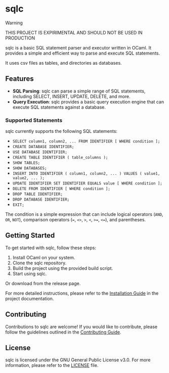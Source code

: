 # sqlc

> [!WARNING]
> THIS PROJECT IS EXPIRIMENTAL AND SHOULD NOT BE USED IN PRODUCTION

sqlc is a basic SQL statement parser and executor written in OCaml. It provides a simple and efficient way to parse and execute SQL statements.

It uses csv files as tables, and directories as databases.

## Features

- **SQL Parsing**: sqlc can parse a simple range of SQL statements, including SELECT, INSERT, UPDATE, DELETE, and more.
- **Query Execution**: sqlc provides a basic query execution engine that can execute SQL statements against a database.

### Supported Statements

sqlc currently supports the following SQL statements:

- `SELECT column1, column2, ... FROM IDENTIFIER [ WHERE condition ];`
- `CREATE DATABASE IDENTIFIER;`
- `USE DATABASE IDENTIFIER;`
- `CREATE TABLE IDENTIFIER ( table_columns );`
- `SHOW TABLES;`
- `SHOW DATABASES;`
- `INSERT INTO IDENTIFIER ( column1, column2, ... ) VALUES ( value1, value2, ... );`
- `UPDATE IDENTIFIER SET IDENTIFIER EQUALS value [ WHERE condition ];`
- `DELETE FROM IDENTIFIER [ WHERE condition ];`
- `DROP TABLE IDENTIFIER;`
- `DROP DATABASE IDENTIFIER;`
- `EXIT;`

The condition is a simple expression that can include logical operators (`AND`, `OR`, `NOT`), comparison operators (`=`, `<>`, `>`, `<`, `>=`, `<=`), and parentheses.

## Getting Started

To get started with sqlc, follow these steps:

1. Install OCaml on your system.
2. Clone the sqlc repository.
3. Build the project using the provided build script.
4. Start using sqlc.

Or download from the release page.

For more detailed instructions, please refer to the [Installation Guide](./docs/installation.md) in the project documentation.

## Contributing

Contributions to sqlc are welcome! If you would like to contribute, please follow the guidelines outlined in the [Contributing Guide](./CONTRIBUTING.md).

## License

sqlc is licensed under the GNU General Public License v3.0. For more information, please refer to the [LICENSE](./LICENSE) file.
